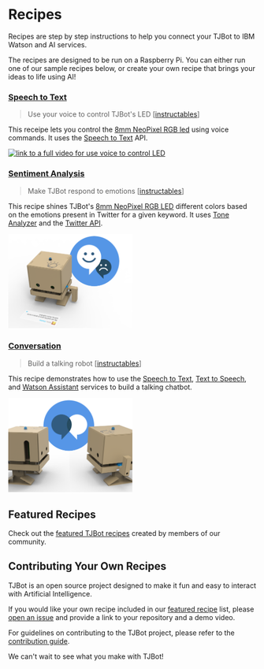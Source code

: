 
# Recipes
Recipes are step by step instructions to help you connect your TJBot to IBM Watson and AI services.

The recipes are designed to be run on a Raspberry Pi. You can either run one of our sample recipes below, or create your own recipe that brings your ideas to life using AI!

### [Speech to Text](speech_to_text)
> Use your voice to control TJBot's LED [[instructables](http://www.instructables.com/id/Use-Your-Voice-to-Control-a-Light-With-Watson/)]

This receipe lets you control the [8mm NeoPixel RGB led](https://www.adafruit.com/products/1734) using voice commands. It uses the [Speech to Text](https://www.ibm.com/watson/services/speech-to-text/) API.

[![link to a full video for use voice to control LED](https://img.youtube.com/vi/Wvnh7ie3D6o/0.jpg)](https://www.youtube.com/watch?v=Wvnh7ie3D6o)

### [Sentiment Analysis](sentiment_analysis)
> Make TJBot respond to emotions [[instructables](http://www.instructables.com/id/Make-Your-Robot-Respond-to-Emotions-Using-Watson/)]

This recipe shines TJBot's [8mm NeoPixel RGB LED](https://www.adafruit.com/products/1734) different colors based on the emotions present in Twitter for a given keyword. It uses [Tone Analyzer](https://www.ibm.com/watson/services/tone-analyzer/) and the [Twitter API](https://dev.twitter.com/overview/api).

<img src="../images/sentiment.png" width="50%">

### [Conversation](conversation)
> Build a talking robot [[instructables](http://www.instructables.com/id/Build-a-Talking-Robot-With-Watson-and-Raspberry-Pi/)]

This recipe demonstrates how to use the [Speech to Text](https://www.ibm.com/watson/services/speech-to-text/), [Text to Speech](https://www.ibm.com/watson/services/text-to-speech/), and [Watson Assistant](https://www.ibm.com/watson/services/conversation/) services to build a talking chatbot.

<img src="../images/conversation.png" width="50%">

## Featured Recipes
Check out the [featured TJBot recipes](../featured) created by members of our community.

## Contributing Your Own Recipes
TJBot is an open source project designed to make it fun and easy to interact with Artificial Intelligence.

If you would like your own recipe included in our [featured recipe](../featured) list, please [open an issue](../../../issues) and provide a link to your repository and a demo video.

For guidelines on contributing to the TJBot project, please refer to the [contribution guide](../CONTRIBUTING.md).

We can't wait to see what you make with TJBot!
